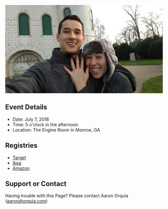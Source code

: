 ![engagement]( assets/placeholder.jpg )

## Event Details
- Date: July 7, 2018
- Time: 5 o'clock in the afternoon
- Location: The Engine Room in Monroe, GA

## Registries
- [Target](https://tgt.gifts/orquiawedding)
- [Ikea](https://info.ikea-usa.com/giftregistry/en-us/registry/a2c42121-d1db-4b52-9a0e-ecb2db53733b)
- [Amazon](https://www.amazon.com/wedding/share/orquiawedding)

## Support or Contact

Having trouble with this Page? Please contact Aaron Orquia (aaron@orquia.com)
